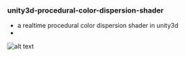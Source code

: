 ### unity3d-procedural-color-dispersion-shader
- a realtime procedural color dispersion shader in unity3d
-
![alt text](https://github.com/avseoul/unity3d-procedural-color-dispersion-shader/blob/master/preview.gif)